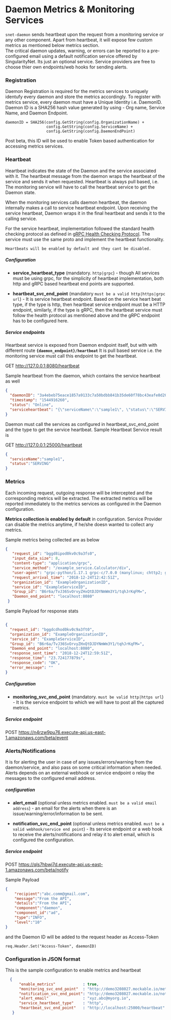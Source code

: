 # Daemon Metrics & Monitoring Services

```snet-daemon``` sends heartbeat upon the request from a monitoring service or any other component.
Apart from heartbeat, it will expose few custom metrics as mentioned below metrics section.
<br/>
The critical daemon updates, warning, or errors can be reported to a pre-configured email using a default 
notification service offered by SingularityNet. Its just an optional service. Service providers are free to choose thier own endpoints/web hooks for sending alerts.

### Registration
Daemon Registration is required for the metrics services to uniquely identufy every daemon and store the 
metrics accordingly. To register with metrics service, every daemon must have a Unique Identity i.e. DaemonID.
Daemon ID is a SHA256 hash value generated by using - Org name, Service Name, and Daemon Endpoint.

```
daemonID = SHA256(config.GetString(config.OrganizationName) + 
                  config.GetString(config.ServiceName) + 
                  config.GetString(config.DaemonEndPoint)
```
Post beta, this ID will be used to enable Token based authentication for accessing metrics services.

### Heartbeat
Heartbeat indicates the state of the Daemon and the service associated with it. The heartbeat message from the daemon 
wraps the heartbeat of the service and sends it when requested. Heartbeat is always pull based, i.e. The monitoring service 
will have to call the heartbeat service to get the Daemon state. <br/>

When the monitoring services calls daemon heartbeat, the daemon internally makes a call to service heartbeat endpoint.
Upon receiving the service heartbeat, Daemon wraps it in the final heartbeat and sends it to the calling service.

For the service heartbeat, implementation followed the standard health checking protocol as defined in [gRPC Health Checking Protocol](https://github.com/grpc/grpc/blob/master/doc/health-checking.md).
The service must use the same proto and implement the heartbeat functionality. 

```
Heartbeats will be enabled by default and they cant be disabled.
```

##### Configuration  
   * **service_heartbeat_type** (mandatory. ```http|grpc```) - though All services must be using grpc, for the 
   simplicity of heartbeat implementation, both http and gRPC based heartbeat end points are supported. 
   
   * **heartbeat_svc_end_point** (mandatory ```must be a valid http|https|grpc url```) - It is service heartbeat endpoint. 
   Based on the service heart beat type, if the type is http, then heartbeat service endpoint must be a HTTP endpoint, 
   similarly, if the type is gRPC, then the heartbeat service must follow the health protocol as mentioned above and the 
   gRPC endpoint has to be configured here.

##### Service endpoints 

Heartbeat service is exposed from Daemon endpoint itself, but with with different route <b>```{daemon_endpoint}/heartbeat```</b>
It is pull based service i.e. the monitoring service must call this endpoint to get the heartbeat.

GET http://127.0.0.1:8080/heartbeat

Sample heartbeat from the daemon, which contains the service heartbeat as well
```json
{
  "daemonID": "3a4ebeb75eace1857a9133c7a50bdbb841b35de60f78bc43eafe0d204e523dfe",
  "timestamp": "1544916260",
  "status": "Online",
  "serviceheartbeat": "{\"serviceName\":\"sample1\", \"status\":\"SERVING\"}"
}
```


Daemon must call the services as configured in heartbeat_svc_end_point and the type to get the service heartbeat. 
Sample Heartbeat Service result is

GET http://127.0.0.1:25000/heartbeat
```json
{
  "serviceName":"sample1", 
  "status":"SERVING"
}
```

### Metrics  
Each incoming request, outgoing response will be intercepted and the corresponding metrics will be extracted.
The extracted metrics will be reported immediately to the metrics services as configured in the Daemon configuration.
<br/>

<b>Metrics collection is enabled by default</b> in configuration. Service Provider can disable the metrics anytime, if he/she doesn wanted to collect any metrics.
<br/>

Sample metrics being collected are as below

```json
{
   "request_id": "bggd8ipod0kv0c9a3fs0",
   "input_data_size": 8,
   "content-type": "application/grpc",
   "service_method": "/example_service.Calculator/div",
   "user-agent": "grpc-python/1.17.1 grpc-c/7.0.0 (manylinux; chttp2; gizmo)",
   "request_arrival_time": "2018-12-24T12:42:51Z",
   "organization_id": "ExampleOrganizationID",
   "service_id": "ExampleServiceID",
   "Group_id": "B6r6a/TvJ36SvOrvyZHxQtDJDYNmWm3Y1/tqhJrKqFM=",
   "Daemon_end_point": "localhost:8080"
 }
```

Sample Payload for response stats
```json

{
  "request_id": "bggdcdhod0kv0c9a3ft0",
  "organization_id": "ExampleOrganizationID",
  "service_id": "ExampleServiceID",
  "Group_id": "B6r6a/TvJ36SvOrvyZHxQtDJDYNmWm3Y1/tqhJrKqFM=",
  "Daemon_end_point": "localhost:8080",
  "response_sent_time": "2018-12-24T12:59:51Z",
  "response_time": "23.724177879s",
  "response_code": "OK",
  "error_message": ""
}

```
   

##### Configuration
 * **monitoring_svc_end_point** (mandatory. ```must be valid http|https url```) - It is the service endpoint to which we will have to 
 post all the captured metrics.

##### Service endpoint
POST https://n4rzw9pu76.execute-api.us-east-1.amazonaws.com/beta/event



### Alerts/Notifications
It is for alerting the user in case of any issues/errors/warning from the daemon/service, and also pass on some
critical information when needed. Alerts depends on an external webhook or service endpoint o relay the messages to
the configured email address. 

##### configuration  
   * **alert_email** (optional unless metrics enabled. ```must be a valid email address```) - an email for the 
   alerts when there is an issue/warning/error/information to be sent. 
   
   * **notification_svc_end_point** (optional unless metrics enabled. ```must be a valid webhook/service end point```) - 
   Its service endpoint or a web hook to receive the alerts/notifications and relay it to alert email, which is configured
   the configuration.
   
##### Service endpoint
POST https://qls7hbwj7d.execute-api.us-east-1.amazonaws.com/beta/notify

Sample Payload
```json
{
    "recipient":"abc.comm@gmail.com",
    "message":"From the API",
    "details":"From the API",
    "component":"daemon",
    "component_id":"ad",
    "type":"INFO",
    "level":"10"
}
```
and the Daemon ID will be added to the request header as Access-Token
```gotemplate
req.Header.Set("Access-Token", daemonID)
```
    
### Configuration in JSON format
This is the sample configuration to enable metrics and heartbeat
```json
  {
      "enable_metrics"            : true,
      "monitoring_svc_end_point"  : "http://demo3208027.mockable.io/metrics",
      "notification_svc_end_point": "http://demo3208027.mockable.io/notify",
      "alert_email"               : "xyz.abc@myorg.io",
      "service_heartbeat_type"    : "http",
      "heartbeat_svc_end_point"   : "http://localhost:25000/heartbeat"  
   }
```
